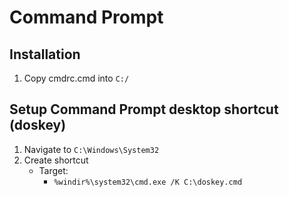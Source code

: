 Command Prompt
==============

Installation
------------
1. Copy cmdrc.cmd into `C:/`

Setup Command Prompt desktop shortcut (doskey)
----------------------------------------------
1. Navigate to `C:\Windows\System32`
2. Create shortcut
	* Target:
		* `%windir%\system32\cmd.exe /K C:\doskey.cmd`
